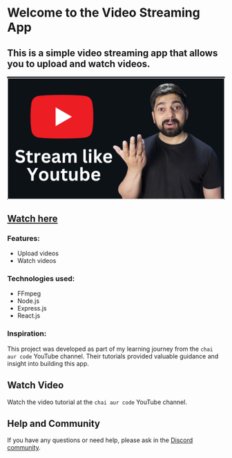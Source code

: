 # Welcome to the Video Streaming App

## This is a simple video streaming app that allows you to upload and watch videos.

![Video streaming app](./youtube.png)

## [Watch here](https://youtu.be/Hn0uZwjghng)

### Features:
- Upload videos
- Watch videos

### Technologies used:
- FFmpeg
- Node.js
- Express.js
- React.js

### Inspiration:
This project was developed as part of my learning journey from the `chai aur code` YouTube channel. Their tutorials provided valuable guidance and insight into building this app.

## Watch Video
Watch the video tutorial at the `chai aur code` YouTube channel.

## Help and Community
If you have any questions or need help, please ask in the [Discord community](https://chaicode.com).

